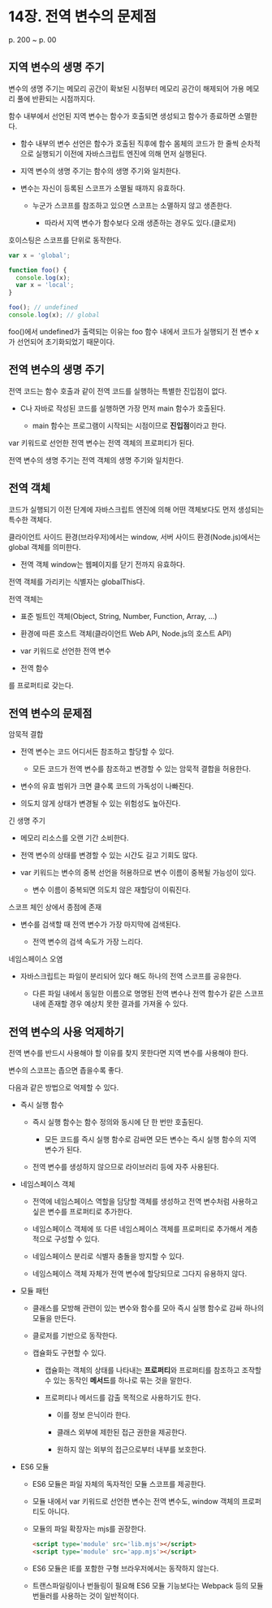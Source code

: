 # 14장. 전역 변수의 문제점

p. 200 ~ p. 00

## 지역 변수의 생명 주기

변수의 생명 주기는 메모리 공간이 확보된 시점부터 메모리 공간이 해제되어 가용 메모리 풀에 반환되는 시점까지다.

함수 내부에서 선언된 지역 변수는 함수가 호출되면 생성되고 함수가 종료하면 소멸한다.

- 함수 내부의 변수 선언은 함수가 호출된 직후에 함수 몸체의 코드가 한 줄씩 순차적으로 실행되기 이전에 자바스크립트 엔진에 의해 먼저 실행된다.

- 지역 변수의 생명 주기는 함수의 생명 주기와 일치한다.

- 변수는 자신이 등록된 스코프가 소멸될 때까지 유효하다.

  - 누군가 스코프를 참조하고 있으면 스코프는 소멸하지 않고 생존한다.

    - 따라서 지역 변수가 함수보다 오래 생존하는 경우도 있다.(클로저)

호이스팅은 스코프를 단위로 동작한다.

```JavaScript
var x = 'global';

function foo() {
  console.log(x);
  var x = 'local';
}

foo(); // undefined
console.log(x); // global
```

foo()에서 undefined가 출력되는 이유는 foo 함수 내에서 코드가 실행되기 전 변수 x가 선언되어 초기화되었기 때문이다.

## 전역 변수의 생명 주기

전역 코드는 함수 호출과 같이 전역 코드를 실행하는 특별한 진입점이 없다.

- C나 자바로 작성된 코드를 실행하면 가장 먼저 main 함수가 호출된다.

  - main 함수는 프로그램이 시작되는 시점이므로 **진입점**이라고 한다.

var 키워드로 선언한 전역 변수는 전역 객체의 프로퍼티가 된다.

전역 변수의 생명 주기는 전역 객체의 생명 주기와 일치한다.

## 전역 객체

코드가 실행되기 이전 단계에 자바스크립트 엔진에 의해 어떤 객체보다도 먼저 생성되는 특수한 객체다.

클라이언트 사이드 환경(브라우저)에서는 window, 서버 사이드 환경(Node.js)에서는 global 객체를 의미한다.

- 전역 객체 window는 웹페이지를 닫기 전까지 유효하다.

전역 객체를 가리키는 식별자는 globalThis다.

전역 객체는

- 표준 빌트인 객체(Object, String, Number, Function, Array, ...)

- 환경에 따른 호스트 객체(클라이언트 Web API, Node.js의 호스트 API)

- var 키워드로 선언한 전역 변수

- 전역 함수

를 프로퍼티로 갖는다.

## 전역 변수의 문제점

암묵적 결합

- 전역 변수는 코드 어디서든 참조하고 할당할 수 있다.

  - 모든 코드가 전역 변수를 참조하고 변경할 수 있는 암묵적 결합을 허용한다.

- 변수의 유효 범위가 크면 클수록 코드의 가독성이 나빠진다.

- 의도치 않게 상태가 변경될 수 있는 위험성도 높아진다.

긴 생명 주기

- 메모리 리소스를 오랜 기간 소비한다.

- 전역 변수의 상태를 변경할 수 있는 시간도 길고 기회도 많다.

- var 키워드는 변수의 중복 선언을 허용하므로 변수 이름이 중복될 가능성이 있다.

  - 변수 이름이 중복되면 의도치 않은 재할당이 이뤄진다.

스코프 체인 상에서 종점에 존재

- 변수를 검색할 때 전역 변수가 가장 마지막에 검색된다.

  - 전역 변수의 검색 속도가 가장 느리다.

네임스페이스 오염

- 자바스크립트는 파일이 분리되어 있다 해도 하나의 전역 스코프를 공유한다.

  - 다른 파일 내에서 동일한 이름으로 명명된 전역 변수나 전역 함수가 같은 스코프 내에 존재할 경우 예상치 못한 결과를 가져올 수 있다.

## 전역 변수의 사용 억제하기

전역 변수를 반드시 사용해야 할 이유를 찾지 못한다면 지역 변수를 사용해야 한다.

변수의 스코프는 좁으면 좁을수록 좋다.

다음과 같은 방법으로 억제할 수 있다.

- 즉시 실행 함수

  - 즉시 실행 함수는 함수 정의와 동시에 단 한 번만 호출된다.

    - 모든 코드를 즉시 실행 함수로 감싸면 모든 변수는 즉시 실행 함수의 지역 변수가 된다.

  - 전역 변수를 생성하지 않으므로 라이브러리 등에 자주 사용된다.

- 네임스페이스 객체

  - 전역에 네임스페이스 역할을 담당할 객체를 생성하고 전역 변수처럼 사용하고 싶은 변수를 프로퍼티로 추가한다.

  - 네임스페이스 객체에 또 다른 네임스페이스 객체를 프로퍼티로 추가해서 계층적으로 구성할 수 있다.

  - 네임스페이스 분리로 식별자 충돌을 방지할 수 있다.

  - 네임스페이스 객체 자체가 전역 변수에 할당되므로 그다지 유용하지 않다.

- 모듈 패턴

  - 클래스를 모방해 관련이 있는 변수와 함수를 모아 즉시 실행 함수로 감싸 하나의 모듈을 만든다.

  - 클로저를 기반으로 동작한다.

  - 캡슐화도 구현할 수 있다.

    - 캡슐화는 객체의 상태를 나타내는 **프로퍼티**와 프로퍼티를 참조하고 조작할 수 있는 동작인 **메서드**를 하나로 묶는 것을 말한다.

    - 프로퍼티나 메서드를 감출 목적으로 사용하기도 한다.

      - 이를 정보 은닉이라 한다.

      - 클래스 외부에 제한된 접근 권한을 제공한다.

      - 원하지 않는 외부의 접근으로부터 내부를 보호한다.

- ES6 모듈

  - ES6 모듈은 파일 자체의 독자적인 모듈 스코프를 제공한다.

  - 모듈 내에서 var 키워드로 선언한 변수는 전역 변수도, window 객체의 프로퍼티도 아니다.

  - 모듈의 파일 확장자는 mjs를 권장한다.

    ```HTML
    <script type='module' src='lib.mjs'></script>
    <script type='module' src='app.mjs'></script>
    ```

  - ES6 모듈은 IE를 포함한 구형 브라우저에서는 동작하지 않는다.

  - 트랜스파일링이나 번들링이 필요해 ES6 모듈 기능보다는 Webpack 등의 모듈 번들러를 사용하는 것이 일반적이다.
